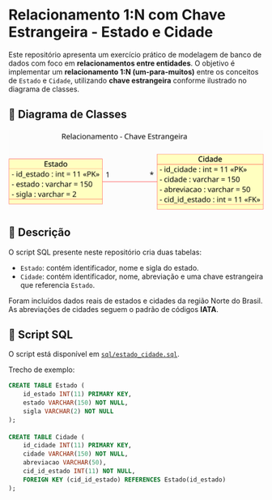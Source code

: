 # Relacionamento 1:N com Chave Estrangeira - Estado e Cidade

Este repositório apresenta um exercício prático de modelagem de banco de dados com foco em **relacionamentos entre entidades**. O objetivo é implementar um **relacionamento 1:N (um-para-muitos)** entre os conceitos de `Estado` e `Cidade`, utilizando **chave estrangeira** conforme ilustrado no diagrama de classes.

## 🧩 Diagrama de Classes

![Diagrama Estado-Cidade](docs/diagrama.png)

## 🧠 Descrição

O script SQL presente neste repositório cria duas tabelas:
- `Estado`: contém identificador, nome e sigla do estado.
- `Cidade`: contém identificador, nome, abreviação e uma chave estrangeira que referencia `Estado`.

Foram incluídos dados reais de estados e cidades da região Norte do Brasil. As abreviações de cidades seguem o padrão de códigos **IATA**.

## 📄 Script SQL

O script está disponível em [`sql/estado_cidade.sql`](sql/estado_cidade.sql).

Trecho de exemplo:

```sql
CREATE TABLE Estado (
    id_estado INT(11) PRIMARY KEY,
    estado VARCHAR(150) NOT NULL,
    sigla VARCHAR(2) NOT NULL
);

CREATE TABLE Cidade (
    id_cidade INT(11) PRIMARY KEY,
    cidade VARCHAR(150) NOT NULL,
    abreviacao VARCHAR(50),
    cid_id_estado INT(11) NOT NULL,
    FOREIGN KEY (cid_id_estado) REFERENCES Estado(id_estado)
);